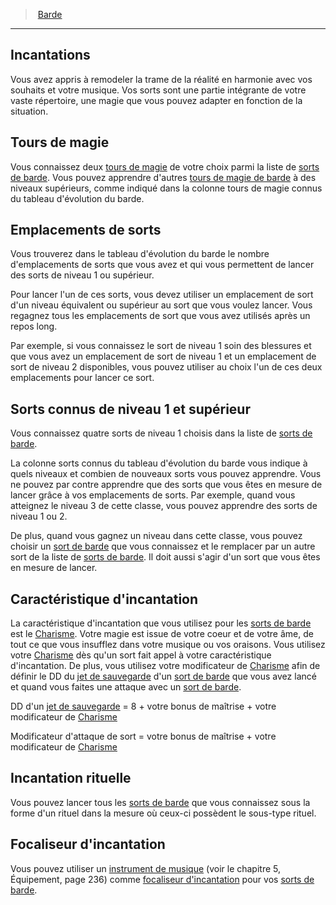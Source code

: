 ﻿> [Barde](hd_bard.md)

---

## Incantations

Vous avez appris à remodeler la trame de la réalité en harmonie avec vos souhaits et votre musique. Vos sorts sont une partie intégrante de votre vaste répertoire, une magie que vous pouvez adapter en fonction de la situation.

## Tours de magie

Vous connaissez deux [tours de magie](spells_hd_with_class_barde_minlevel_sortsmineurs_maxlevel_sortsmineurs.md) de votre choix parmi la liste de [sorts de barde](spells_hd_with_class_barde.md). Vous pouvez apprendre d'autres [tours de magie de barde](spells_hd_with_class_barde_minlevel_sortsmineurs_maxlevel_sortsmineurs.md) à des niveaux supérieurs, comme indiqué dans la colonne tours de magie connus du tableau d'évolution du barde.

## Emplacements de sorts

Vous trouverez dans le tableau d'évolution du barde le nombre d'emplacements de sorts que vous avez et qui vous permettent de lancer des sorts de niveau 1 ou supérieur.

Pour lancer l'un de ces sorts, vous devez utiliser un emplacement de sort d'un niveau équivalent ou supérieur au sort que vous voulez lancer. Vous regagnez tous les emplacements de sort que vous avez utilisés après un repos long.

Par exemple, si vous connaissez le sort de niveau 1 soin des blessures et que vous avez un emplacement de sort de niveau 1 et un emplacement de sort de niveau 2 disponibles, vous pouvez utiliser au choix l'un de ces deux emplacements pour lancer ce sort.

## Sorts connus de niveau 1 et supérieur

Vous connaissez quatre sorts de niveau 1 choisis dans la liste de [sorts de barde](spells_hd_with_class_barde.md).

La colonne sorts connus du tableau d'évolution du barde vous indique à quels niveaux et combien de nouveaux sorts vous pouvez apprendre. Vous ne pouvez par contre apprendre que des sorts que vous êtes en mesure de lancer grâce à vos emplacements de sorts. Par exemple, quand vous atteignez le niveau 3 de cette classe, vous pouvez apprendre des sorts de niveau 1 ou 2.

De plus, quand vous gagnez un niveau dans cette classe, vous pouvez choisir un [sort de barde](spells_hd_with_class_barde.md) que vous connaissez et le remplacer par un autre sort de la liste de [sorts de barde](spells_hd_with_class_barde.md). Il doit aussi s'agir d'un sort que vous êtes en mesure de lancer.

## Caractéristique d'incantation

La caractéristique d'incantation que vous utilisez pour les [sorts de barde](spells_hd_with_class_barde.md) est le [Charisme](hd_abilities_charisma.md). Votre magie est issue de votre coeur et de votre âme, de tout ce que vous insufflez dans votre musique ou vos oraisons. Vous utilisez votre [Charisme](hd_abilities_charisma.md) dès qu'un sort fait appel à votre caractéristique d'incantation. De plus, vous utilisez votre modificateur de [Charisme](hd_abilities_charisma.md) afin de définir le DD du [jet de sauvegarde](hd_abilities_jets_de_sauvegarde.md) d'un [sort de barde](spells_hd_with_class_barde.md) que vous avez lancé et quand vous faites une attaque avec un [sort de barde](spells_hd_with_class_barde.md).

DD d'un [jet de sauvegarde](hd_abilities_jets_de_sauvegarde.md) = 8 + votre bonus de maîtrise + votre modificateur de [Charisme](hd_abilities_charisma.md)

Modificateur d'attaque de sort = votre bonus de maîtrise + votre modificateur de [Charisme](hd_abilities_charisma.md)

## Incantation rituelle

Vous pouvez lancer tous les [sorts de barde](spells_hd_with_class_barde.md) que vous connaissez sous la forme d'un rituel dans la mesure où ceux-ci possèdent le sous-type rituel.

## Focaliseur d'incantation

Vous pouvez utiliser un [instrument de musique](equipment_hd_with_type_instrumentdemusique.md) (voir le chapitre 5, Équipement, page 236) comme [focaliseur d'incantation](hd_equipment_properties_focaliseur_druidique.md) pour vos [sorts de barde](spells_hd_with_class_barde.md).

